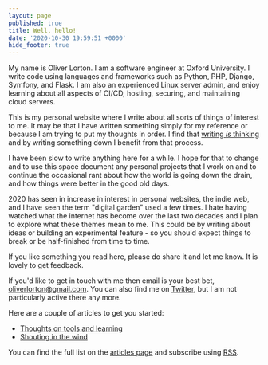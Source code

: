 ```yaml
---
layout: page
published: true
title: Well, hello!
date: '2020-10-30 19:59:51 +0000'
hide_footer: true
---
```


My name is Oliver Lorton. I am a software engineer at Oxford University. I write code using languages and frameworks such as Python, PHP, Django, Symfony, and Flask. I am also an experienced Linux server admin, and enjoy learning about all aspects of CI/CD, hosting, securing, and maintaining cloud servers.

This is my personal website where I write about all sorts of things of interest to me. It may be that I have written something simply for my reference or because I am trying to put my thoughts in order. I find that [writing _is_ thinking](https://alistapart.com/article/writing-is-thinking/) and by writing something down I benefit from that process.

I have been slow to write anything here for a while. I hope for that to change and to use this space document any personal projects that I work on and to continue the occasional rant about how the world is going down the drain, and how things were better in the good old days.

2020 has seen in increase in interest in personal websites, the indie web, and I have seen the term "digital garden" used a few times. I hate having watched what the internet has become over the last two decades and I plan to explore what these themes mean to me. This could be by writing about ideas or building an experimental feature - so you should expect things to break or be half-finished from time to time.

If you like something you read here, please do share it and let me know. It is lovely to get feedback.

If you'd like to get in touch with me then email is your best bet, [oliverlorton@gmail.com](mailto:oliverlorton@gmail.com). You can also find me on [Twitter](https://twitter.com/olorton/), but I am not particularly active there any more.

Here are a couple of articles to get you started:

- [Thoughts on tools and learning](post/2020-05-26-thoughts-on-tools-and-learning.html)
- [Shouting in the wind](post/2020-01-29-shouting-in-the-wind.html)

You can find the full list on the [articles page](articles.html) and subscribe using [RSS](/atom.xml).
